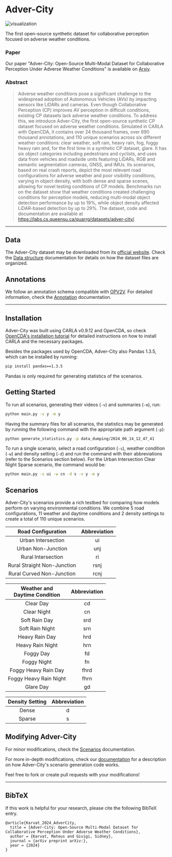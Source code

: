 # Adver-City

![visualization](docs/figs/sample.gif "Adver-City Scenarios")

The first open-source synthetic dataset for collaborative perception focused on adverse weather conditions.

### Paper 

Our paper "Adver-City: Open-Source Multi-Modal Dataset for Collaborative Perception Under Adverse Weather Conditions" 
is available on [Arxiv](https://arxiv.org/abs/2410.06380).

### Abstract

> Adverse weather conditions pose a significant challenge to the widespread adoption of Autonomous Vehicles (AVs) by 
> impacting sensors like LiDARs and cameras. Even though Collaborative Perception (CP) improves AV perception in 
> difficult conditions, existing CP datasets lack adverse weather conditions. To address this, we introduce Adver-City, 
> the first open-source synthetic CP dataset focused on adverse weather conditions. Simulated in CARLA with OpenCDA, 
> it contains over 24 thousand frames, over 890 thousand annotations, and 110 unique scenarios across six 
> different weather conditions: clear weather, soft rain, heavy rain, fog, foggy heavy rain and, for the first time 
> in a synthetic CP dataset, glare. It has six object categories including pedestrians and cyclists, and uses data 
> from vehicles and roadside units featuring LiDARs, RGB and semantic segmentation cameras, GNSS, and IMUs. Its 
> scenarios, based on real crash reports, depict the most relevant road configurations for adverse weather and poor 
> visibility conditions, varying in object density, with both dense and sparse scenes, allowing for novel testing 
> conditions of CP models. Benchmarks run on the dataset show that weather conditions created challenging conditions 
> for perception models, reducing multi-modal object detection performance by up to 19%, while object density 
> affected LiDAR-based detection by up to 29%. The dataset, code and documentation are available at 
> https://labs.cs.queensu.ca/quarrg/datasets/adver-city/. 



---


## Data

The Adver-City dataset may be downloaded from its [official website](https://labs.cs.queensu.ca/quarrg/datasets/adver-city/). Check the 
[Data structure](docs/data_structure.md) documentation for details on how the dataset files are organized.

## Annotations

We follow an annotation schema compatible with 
[OPV2V](https://opencood.readthedocs.io/en/latest/md_files/data_annotation_tutorial.html). For detailed information, 
check the [Annotation](docs/annotations.md) documentation. 

---

## Installation
Adver-City was built using CARLA v0.9.12 and OpenCDA, so check 
[OpenCDA's installation tutorial](https://opencda-documentation.readthedocs.io/en/latest/md_files/installation.html) 
for detailed instructions on how to install CARLA and the necessary packages.

Besides the packages used by OpenCDA, Adver-City also Pandas 1.3.5, which can be installed by running:

```bash
pip install pandas==1.3.5
```

Pandas is only required for generating statistics of the scenarios.

## Getting Started
To run all scenarios, generating their videos (`-v`) and summaries (`-m`), run:

```bash
python main.py -v y -m y
```

Having the summary files for all scenarios, the statistics may be generated by running the following command with the 
appropriate path argument (`-p`):

```bash
python generate_statistics.py -p data_dumping/2024_06_14_12_47_41
```

To run a single scenario, select a road configuration (`-s`), weather condition (`-w`) and density setting (`-d`) and 
run the command with their abbreviations (refer to the Scenarios section below). For the Urban Intersection Clear Night 
Sparse scenario, the command would be:

```bash
python main.py -s ui -w cn -d s -v y -m y
```

## Scenarios

Adver-City's scenarios provide a rich testbed for comparing how models perform on varying environmental conditions. We 
combine 5 road configurations, 11 weather and daytime conditions and 2 density settings to create a total of 110 unique 
scenarios. 

|     Road Configuration      | Abbreviation |
|:---------------------------:|:------------:|
|     Urban Intersection      |      ui      |
|     Urban Non-Junction      |     unj      |
|     Rural Intersection      |      ri      |
| Rural Straight Non-Junction |     rsnj     |
|  Rural Curved Non-Junction  |     rcnj     |

| Weather and<br/>Daytime Condition | Abbreviation |
|:---------------------------------:|:------------:|
|             Clear Day             |      cd      |
|            Clear Night            |      cn      |
|           Soft Rain Day           |     srd      |
|          Soft Rain Night          |     srn      |
|          Heavy Rain Day           |     hrd      |
|         Heavy Rain Night          |     hrn      |
|             Foggy Day             |      fd      |
|            Foggy Night            |      fn      |
|       Foggy Heavy Rain Day        |     fhrd     |
|      Foggy Heavy Rain Night       |     fhrn     |
|             Glare Day             |      gd      |

| Density Setting | Abbreviation |
|:---------------:|:------------:|
|      Dense      |      d       |
|     Sparse      |      s       |


## Modifying Adver-City

For minor modifications, check the [Scenarios](docs/scenarios.md) documentation.

For more in-depth modifications, check our [documentation](docs/overview.md) for a description on how Adver-City's scenario
generation code works. 

Feel free to fork or create pull requests with your modifications!


---

## BibTeX
If this work is helpful for your research, please cite the following BibTeX entry.
```
@article{Karvat_2024_AdverCity,
  title = {Adver-City: Open-Source Multi-Modal Dataset for Collaborative Perception Under Adverse Weather Conditions},
  author = {Karvat, Mateus and Givigi, Sidney},
  journal = {arXiv preprint arXiv:},
  year = {2024}
}
```

